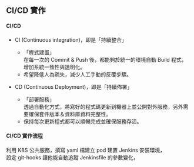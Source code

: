## CI/CD 實作

#### CI/CD
* CI (Continuous integration)，即是「持續整合」
  * 「程式建置」   
      在每一次的 Commit & Push 後，都能夠於統一的環境自動 Build 程式，增加系統一致性與透明化。
  * 希望降低人為疏失，減少人工手動的反覆步驟。


* CD (Continuous Deployment)，即是「持續佈署」
  * 「部署服務」   
      透過自動化方式，將寫好的程式碼更新到機器上並公開對外服務，另外需要確保套件版本＆資料庫資料完整性。
  * 保持每次更新程式都可以順暢完成並確保服務存活。


#### CI/CD 實作流程

利用 K8S 公共服務，撰寫 yaml 檔建立 pod 建置 Jenkins 安裝環境，   
設定 git-hooks 讓他能自動追蹤 Jenkinsfile 的參數變化，   